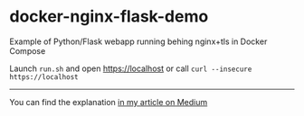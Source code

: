 # docker-nginx-flask-demo

Example of Python/Flask webapp running behing nginx+tls in Docker Compose

Launch `run.sh` and open [https://localhost](https://localhost) or call `curl --insecure https://localhost`

---

You can find the explanation [in my article on Medium](https://medium.com/geekculture/webapp-nginx-and-ssl-in-docker-compose-6d02bdbe8fa0)
